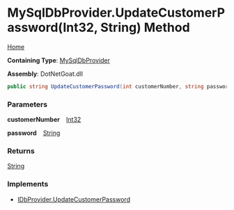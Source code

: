 # MySqlDbProvider\.UpdateCustomerPassword\(Int32, String\) Method

[Home](../../../../../../../README.md)

**Containing Type**: [MySqlDbProvider](../README.md)

**Assembly**: DotNetGoat\.dll

```csharp
public string UpdateCustomerPassword(int customerNumber, string password)
```

### Parameters

**customerNumber** &ensp; [Int32](https://docs.microsoft.com/en-us/dotnet/api/system.int32)

**password** &ensp; [String](https://docs.microsoft.com/en-us/dotnet/api/system.string)

### Returns

[String](https://docs.microsoft.com/en-us/dotnet/api/system.string)

### Implements

* [IDbProvider.UpdateCustomerPassword](../../IDbProvider/UpdateCustomerPassword/README.md)
